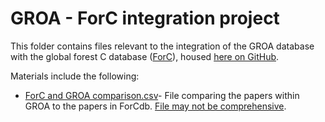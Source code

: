 # GROA - ForC integration project

This folder contains files relevant to the integration of the GROA database with the global forest C database ([ForC](https://forc-db.github.io/)), housed [here on GitHub](https://github.com/forc-db/ForC).

Materials include the following:

- [ForC and GROA comparison.csv](https://github.com/forc-db/GROA/blob/master/GROA-ForC_integration/ForC%20and%20GROA%20comparison.csv)- File comparing the papers within GROA to the papers in ForCdb. [File may not be comprehensive](https://github.com/forc-db/GROA/issues/21#issuecomment-634364764).
